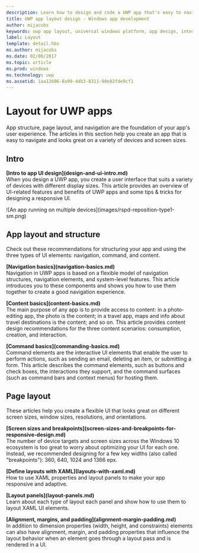 ```yaml
---
description: Learn how to design and code a UWP app that's easy to navigate and looks great on a variety of devices and screen sizes.
title: UWP app layout design - Windows app development
author: mijacobs
keywords: uwp app layout, universal windows platform, app design, interface
label: Layout
template: detail.hbs
ms.author: mijacobs
ms.date: 02/08/2017
ms.topic: article
ms.prod: windows
ms.technology: uwp
ms.assetid: 1aa12606-8a99-4db3-8311-90e02fde9cf1
---
```

# Layout for UWP apps
<link rel="stylesheet" href="https://az835927.vo.msecnd.net/sites/uwp/Resources/css/custom.css"> 


App structure, page layout, and navigation are the foundation of your app's user experience. The articles in this section help you create an app that is easy to navigate and looks great on a variety of devices and screen sizes.

## Intro

<div class="side-by-side">
<div class="side-by-side-content">
  <div class="side-by-side-content-left">
  <p><b>[Intro to app UI design](design-and-ui-intro.md)</b><br />
   When you design a UWP app, you create a user interface that suits a variety of devices with different display sizes. This article provides an overview of UI-related features and benefits of UWP apps and some tips & tricks for designing a responsive UI. </p>
  </div>
  <div class="side-by-side-content-right">
    ![An app running on multiple devices](images/rspd-reposition-type1-sm.png)
  </div>
</div>
</div>

## App layout and structure
Check out these recommendations for structuring your app and using the three types of UI elements: navigation, command, and content.

<div class="side-by-side">
<div class="side-by-side-content">
  <div class="side-by-side-content-left">
<p>
<b>[Navigation basics](navigation-basics.md)</b><br/>
Navigation in UWP apps is based on a flexible model of navigation structures, navigation elements, and system-level features. This article introduces you to these components and shows you how to use them together to create a good navigation experience.
</p>
<p>
<b>[Content basics](content-basics.md)</b><br/>
The main purpose of any app is to provide access to content: in a photo-editing app, the photo is the content; in a travel app, maps and info about travel destinations is the content; and so on. This article provides content design recommendations for the three content scenarios: consumption, creation, and interaction.
</p> 
  </div>
  <div class="side-by-side-content-right">
<p><b>[Command basics](commanding-basics.md)</b> <br />
Command elements are the interactive UI elements that enable the user to perform actions, such as sending an email, deleting an item, or submitting a form. This article describes the command elements, such as buttons and check boxes, the interactions they support, and the command surfaces (such as command bars and context menus) for hosting them.</p>
  </div>
</div>
</div>

## Page layout 
These articles help you create a flexible UI that looks great on different screen sizes, window sizes, resolutions, and orientations. 


<div class="side-by-side">
<div class="side-by-side-content">
  <div class="side-by-side-content-left">
   <p><b>[Screen sizes and breakpoints](screen-sizes-and-breakpoints-for-responsive-design.md)</b><br/>
   The number of device targets and screen sizes across the Windows 10 ecosystem is too great to worry about optimizing your UI for each one. Instead, we recommended designing for a few key widths (also called "breakpoints"): 360, 640, 1024 and 1366 epx.</p>
  </div>
  <div class="side-by-side-content-right">
 <p><b>[Define layouts with XAML](layouts-with-xaml.md)</b> <br/>
 How to use XAML properties and layout panels to make your app responsive and adaptive.</p>
  </div>
</div>
</div>
<div class="side-by-side">
<div class="side-by-side-content">
  <div class="side-by-side-content-left">
   <p><b>[Layout panels](layout-panels.md)</b> <br />
   Learn about each type of layout each panel and show how to use them to layout XAML UI elements.</p>
  </div>
  <div class="side-by-side-content-right">
 <p><b>[Alignment, margins, and padding](alignment-margin-padding.md)</b> <br />
 In addition to dimension properties (width, height, and constraints) elements can also have alignment, margin, and padding properties that influence the layout behavior when an element goes through a layout pass and is rendered in a UI.</p> 
  </div>
</div>
</div>


